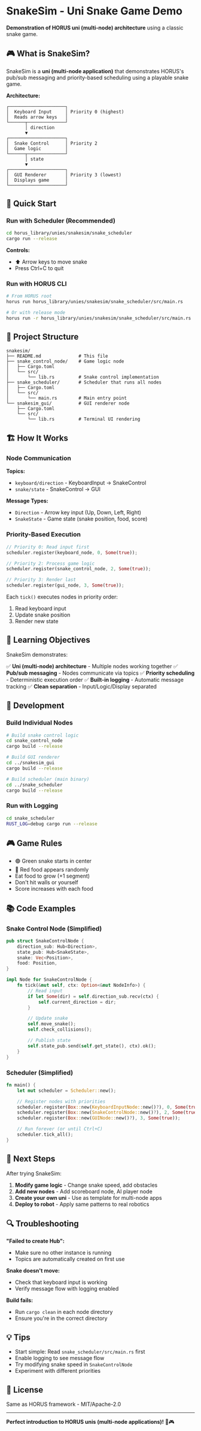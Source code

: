 # SnakeSim - Uni Snake Game Demo

**Demonstration of HORUS uni (multi-node) architecture** using a classic snake game.

## 🎮 What is SnakeSim?

SnakeSim is a **uni (multi-node application)** that demonstrates HORUS's pub/sub messaging and priority-based scheduling using a playable snake game.

**Architecture:**
```
┌─────────────────────┐
│  Keyboard Input     │ Priority 0 (highest)
│  Reads arrow keys   │
└──────┬──────────────┘
       │ direction
       ▼
┌─────────────────────┐
│  Snake Control      │ Priority 2
│  Game logic         │
└──────┬──────────────┘
       │ state
       ▼
┌─────────────────────┐
│  GUI Renderer       │ Priority 3 (lowest)
│  Displays game      │
└─────────────────────┘
```

## 🚀 Quick Start

### Run with Scheduler (Recommended)

```bash
cd horus_library/unies/snakesim/snake_scheduler
cargo run --release
```

**Controls:**
- ⬆️ Arrow keys to move snake
- Press Ctrl+C to quit

### Run with HORUS CLI

```bash
# From HORUS root
horus run horus_library/unies/snakesim/snake_scheduler/src/main.rs

# Or with release mode
horus run -r horus_library/unies/snakesim/snake_scheduler/src/main.rs
```

## 📁 Project Structure

```
snakesim/
├── README.md              # This file
├── snake_control_node/    # Game logic node
│   ├── Cargo.toml
│   └── src/
│       └── lib.rs         # Snake control implementation
├── snake_scheduler/       # Scheduler that runs all nodes
│   ├── Cargo.toml
│   └── src/
│       └── main.rs        # Main entry point
└── snakesim_gui/          # GUI renderer node
    ├── Cargo.toml
    └── src/
        └── lib.rs         # Terminal UI rendering
```

## 🏗️ How It Works

### Node Communication

**Topics:**
- `keyboard/direction` - KeyboardInput → SnakeControl
- `snake/state` - SnakeControl → GUI

**Message Types:**
- `Direction` - Arrow key input (Up, Down, Left, Right)
- `SnakeState` - Game state (snake position, food, score)

### Priority-Based Execution

```rust
// Priority 0: Read input first
scheduler.register(keyboard_node, 0, Some(true));

// Priority 2: Process game logic
scheduler.register(snake_control_node, 2, Some(true));

// Priority 3: Render last
scheduler.register(gui_node, 3, Some(true));
```

Each `tick()` executes nodes in priority order:
1. Read keyboard input
2. Update snake position
3. Render new state

## 🎯 Learning Objectives

SnakeSim demonstrates:

✅ **Uni (multi-node) architecture** - Multiple nodes working together
✅ **Pub/sub messaging** - Nodes communicate via topics
✅ **Priority scheduling** - Deterministic execution order
✅ **Built-in logging** - Automatic message tracking
✅ **Clean separation** - Input/Logic/Display separated

## 🔧 Development

### Build Individual Nodes

```bash
# Build snake control logic
cd snake_control_node
cargo build --release

# Build GUI renderer
cd ../snakesim_gui
cargo build --release

# Build scheduler (main binary)
cd ../snake_scheduler
cargo build --release
```

### Run with Logging

```bash
cd snake_scheduler
RUST_LOG=debug cargo run --release
```

## 🎮 Game Rules

- 🟢 Green snake starts in center
- 🔴 Red food appears randomly
- Eat food to grow (+1 segment)
- Don't hit walls or yourself
- Score increases with each food

## 📚 Code Examples

### Snake Control Node (Simplified)

```rust
pub struct SnakeControlNode {
    direction_sub: Hub<Direction>,
    state_pub: Hub<SnakeState>,
    snake: Vec<Position>,
    food: Position,
}

impl Node for SnakeControlNode {
    fn tick(&mut self, ctx: Option<&mut NodeInfo>) {
        // Read input
        if let Some(dir) = self.direction_sub.recv(ctx) {
            self.current_direction = dir;
        }

        // Update snake
        self.move_snake();
        self.check_collisions();

        // Publish state
        self.state_pub.send(self.get_state(), ctx).ok();
    }
}
```

### Scheduler (Simplified)

```rust
fn main() {
    let mut scheduler = Scheduler::new();

    // Register nodes with priorities
    scheduler.register(Box::new(KeyboardInputNode::new()?), 0, Some(true));
    scheduler.register(Box::new(SnakeControlNode::new()?), 2, Some(true));
    scheduler.register(Box::new(GUINode::new()?), 3, Some(true));

    // Run forever (or until Ctrl+C)
    scheduler.tick_all();
}
```

## 🚀 Next Steps

After trying SnakeSim:

1. **Modify game logic** - Change snake speed, add obstacles
2. **Add new nodes** - Add scoreboard node, AI player node
3. **Create your own uni** - Use as template for multi-node apps
4. **Deploy to robot** - Apply same patterns to real robotics

## 🔍 Troubleshooting

**"Failed to create Hub":**
- Make sure no other instance is running
- Topics are automatically created on first use

**Snake doesn't move:**
- Check that keyboard input is working
- Verify message flow with logging enabled

**Build fails:**
- Run `cargo clean` in each node directory
- Ensure you're in the correct directory

## 💡 Tips

- Start simple: Read `snake_scheduler/src/main.rs` first
- Enable logging to see message flow
- Try modifying snake speed in `SnakeControlNode`
- Experiment with different priorities

## 📄 License

Same as HORUS framework - MIT/Apache-2.0

---

**Perfect introduction to HORUS unis (multi-node applications)!** 🐍🎮
